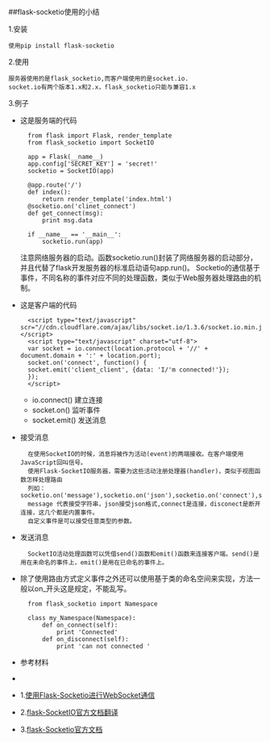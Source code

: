 ##flask-socketio使用的小结

1.安装

	使用pip install flask-socketio
2.使用

	服务器使用的是flask_socketio,而客户端使用的是socket.io.
	socket.io有两个版本1.x和2.x，flask_socketio只能与兼容1.x
3.例子

- 这是服务端的代码 

	
		from flask import Flask, render_template
		from flask_socketio import SocketIO

		app = Flask(__name__)
		app.config['SECRET_KEY'] = 'secret!'
		socketio = SocketIO(app)
	
		@app.route('/')	
		def index():
			return render_template('index.html')
		@socketio.on('clinet_connect')
		def get_connect(msg):
			print msg.data
		
		if __name__ == '__main__':
    		socketio.run(app)

	注意网络服务器的启动。函数socketio.run()封装了网络服务器的启动部分，并且代替了flask开发服务器的标准启动语句app.run()。
	Socketio的通信基于事件，不同名称的事件对应不同的处理函数，类似于Web服务器处理路由的机制。

- 这是客户端的代码

 		<script type="text/javascript" scr="//cdn.cloudflare.com/ajax/libs/socket.io/1.3.6/socket.io.min.js"></script>
		<script type="text/javascript" charset="utf-8">
    	var socket = io.connect(location.protocol + '//' + document.domain + ':' + location.port);
    	socket.on('connect', function() {
		socket.emit('client_client', {data: 'I/'m connected!'});
    	});
		</script>
		
	- io.connect() 建立连接
	- socket.on() 监听事件
    - socket.emit() 发送消息

- 接受消息

		在使用SocketIO的时候，消息将被作为活动(event)的两端接收。在客户端使用JavaScript回叫信号。
		使用Flask-SocketIO服务器，需要为这些活动注册处理器(handler)，类似于视图函数怎样处理路由
		列如：socketio.on('message'),socketio.on('json'),socketio.on('connect'),socketio.on('disconnect')...
		message 代表接受字符串，json接受json格式,connect是连接，disconect是断开连接，这几个都是内置事件。
		自定义事件是可以接受任意类型的参数。

- 发送消息

		SocketIO活动处理函数可以凭借send()函数和emit()函数来连接客户端。send()是用在未命名的事件上，emit()是用在已命名的事件上。

- 除了使用路由方式定义事件之外还可以使用基于类的命名空间来实现，方法一般以on_开头这是规定，不能乱写。
	
		from flask_socketio import Namespace
		
		class my_Namespace(Namespace):
			def on_connect(self):
				print 'Connected'
			def on_disconnect(self):
				print 'can not connected '

- 参考材料 
- 
- 1.[使用Flask-Socketio进行WebSocket通信](http://www.tuicool.com/articles/jABnAzU)
- 2.[flask-SocketIO官方文档翻译](http://www.th7.cn/Program/Python/201704/1150585.shtml)
- 3.[flask-Socketio官方文档](http://flask-socketio.readthedocs.io/en/latest/)